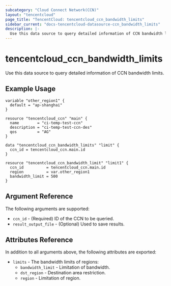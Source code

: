 ```yaml
---
subcategory: "Cloud Connect Network(CCN)"
layout: "tencentcloud"
page_title: "TencentCloud: tencentcloud_ccn_bandwidth_limits"
sidebar_current: "docs-tencentcloud-datasource-ccn_bandwidth_limits"
description: |-
  Use this data source to query detailed information of CCN bandwidth limits.
---
```


# tencentcloud_ccn_bandwidth_limits

Use this data source to query detailed information of CCN bandwidth limits.

## Example Usage

```hcl
variable "other_region1" {
  default = "ap-shanghai"
}

resource "tencentcloud_ccn" "main" {
  name        = "ci-temp-test-ccn"
  description = "ci-temp-test-ccn-des"
  qos         = "AG"
}

data "tencentcloud_ccn_bandwidth_limits" "limit" {
  ccn_id = tencentcloud_ccn.main.id
}

resource "tencentcloud_ccn_bandwidth_limit" "limit1" {
  ccn_id          = tencentcloud_ccn.main.id
  region          = var.other_region1
  bandwidth_limit = 500
}
```

## Argument Reference

The following arguments are supported:

* `ccn_id` - (Required) ID of the CCN to be queried.
* `result_output_file` - (Optional) Used to save results.

## Attributes Reference

In addition to all arguments above, the following attributes are exported:

* `limits` - The bandwidth limits of regions:
  * `bandwidth_limit` - Limitation of bandwidth.
  * `dst_region` - Destination area restriction.
  * `region` - Limitation of region.


